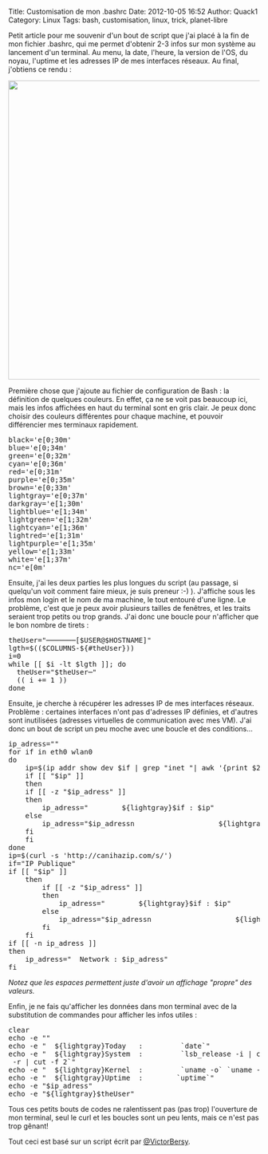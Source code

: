 Title: Customisation de mon .bashrc
Date: 2012-10-05 16:52
Author: Quack1
Category: Linux
Tags: bash, customisation, linux, trick, planet-libre

Petit article pour me souvenir d'un bout de script que j'ai placé à la
fin de mon fichier .bashrc, qui me permet d'obtenir 2-3 infos sur mon
système au lancement d'un terminal. Au menu, la date, l'heure, la
version de l'OS, du noyau, l'uptime et les adresses IP de mes interfaces
réseaux. Au final, j'obtiens ce rendu :

<img src="static/upload/custombash.png" width="600" align="center" />

Première chose que j'ajoute au fichier de configuration de Bash : la
définition de quelques couleurs. En effet, ça ne se voit pas beaucoup
ici, mais les infos affichées en haut du terminal sont en gris clair. Je
peux donc choisir des couleurs différentes pour chaque machine, et
pouvoir différencier mes terminaux rapidement.

<pre>
black='e[0;30m'
blue='e[0;34m'
green='e[0;32m'
cyan='e[0;36m'
red='e[0;31m'
purple='e[0;35m'
brown='e[0;33m'
lightgray='e[0;37m'
darkgray='e[1;30m'
lightblue='e[1;34m'
lightgreen='e[1;32m'
lightcyan='e[1;36m'
lightred='e[1;31m'
lightpurple='e[1;35m'
yellow='e[1;33m'
white='e[1;37m'
nc='e[0m'
</pre>

Ensuite, j'ai les deux parties les plus longues du script (au passage,
si quelqu'un voit comment faire mieux, je suis preneur :-) ). J'affiche
sous les infos mon login et le nom de ma machine, le tout entouré d'une
ligne. Le problème, c'est que je peux avoir plusieurs tailles de
fenêtres, et les traits seraient trop petits ou trop grands. J'ai donc
une boucle pour n'afficher que le bon nombre de tirets :

<pre>
theUser="───────[$USER@$HOSTNAME]"
lgth=$(($COLUMNS-${#theUser}))
i=0
while [[ $i -lt $lgth ]]; do
  theUser="$theUser─"
  (( i += 1 ))
done
</pre>

Ensuite, je cherche à récupérer les adresses IP de mes interfaces
réseaux. Problème : certaines interfaces n'ont pas d'adresses IP
définies, et d'autres sont inutilisées (adresses virtuelles de
communication avec mes VM). J'ai donc un bout de script un peu moche
avec une boucle et des conditions...

<pre>
ip_adress=""
for if in eth0 wlan0
do
    ip=$(ip addr show dev $if | grep "inet "| awk '{print $2}')
    if [[ "$ip" ]] 
    then
	if [[ -z "$ip_adress" ]]
	then
	    ip_adress="        ${lightgray}$if : $ip" 
	else
	    ip_adress="$ip_adressn                    ${lightgray}$if : $ip"
	fi
    fi
done
ip=$(curl -s 'http://canihazip.com/s/')
if="IP Publique"
if [[ "$ip" ]]
    then
        if [[ -z "$ip_adress" ]]
        then
            ip_adress="        ${lightgray}$if : $ip"
        else
            ip_adress="$ip_adressn                    ${lightgray}$if : $ip"
        fi
    fi
if [[ -n ip_adress ]]
then
    ip_adress="  Network : $ip_adress"
fi
</pre>

*Notez que les espaces permettent juste d'avoir un affichage "propre"
des valeurs.*

Enfin, je ne fais qu'afficher les données dans mon terminal avec de la
substitution de commandes pour afficher les infos utiles :

<pre>
clear
echo -e ""
echo -e "  ${lightgray}Today   :         `date`"
echo -e "  ${lightgray}System  :         `lsb_release -i | cut -f 2` - `lsb_release -c | cut -f 2` - `lsb_release
 -r | cut -f 2`"
echo -e "  ${lightgray}Kernel  :         `uname -o` `uname -r` - `uname -m`"
echo -e "  ${lightgray}Uptime  :        `uptime`"
echo -e "$ip_adress"
echo -e "${lightgray}$theUser"
</pre>

Tous ces petits bouts de codes ne ralentissent pas (pas trop)
l'ouverture de mon terminal, seul le curl et les boucles sont un peu
lents, mais ce n'est pas trop gênant!

Tout ceci est basé sur un script écrit par [@VictorBersy][].

[@VictorBersy]: https://twitter.com/VictorBersy/status/233125380423311361 "@VictorBersy"
